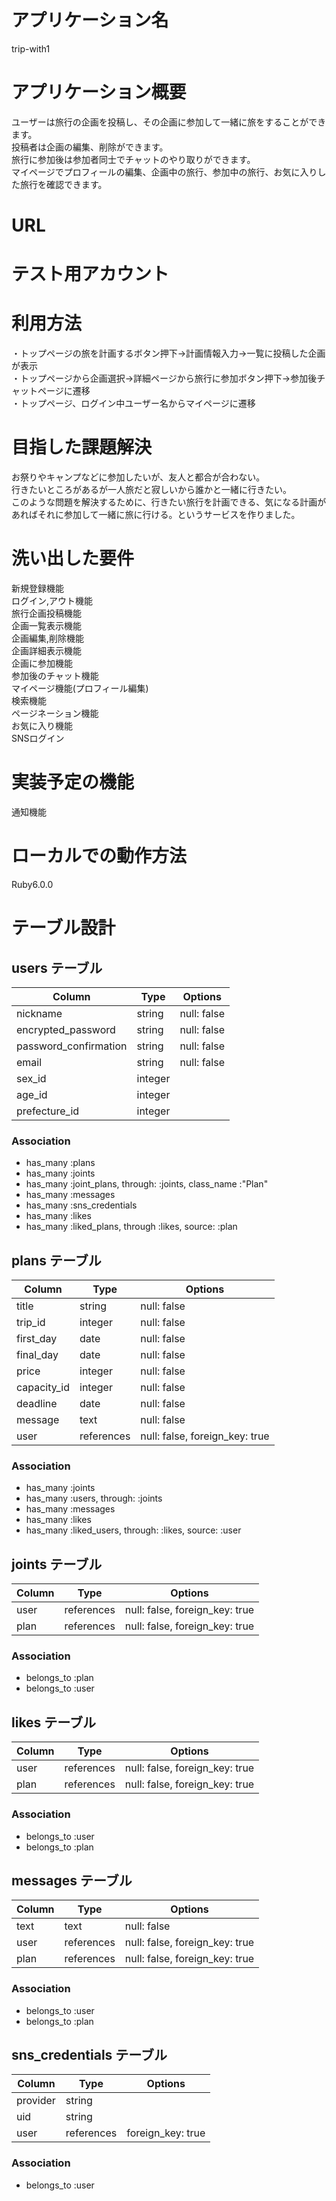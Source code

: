 # アプリケーション名
trip-with1

# アプリケーション概要
ユーザーは旅行の企画を投稿し、その企画に参加して一緒に旅をすることができます。  
投稿者は企画の編集、削除ができます。  
旅行に参加後は参加者同士でチャットのやり取りができます。  
マイページでプロフィールの編集、企画中の旅行、参加中の旅行、お気に入りした旅行を確認できます。

# URL

# テスト用アカウント

# 利用方法
・トップページの旅を計画するボタン押下→計画情報入力→一覧に投稿した企画が表示  
・トップページから企画選択→詳細ページから旅行に参加ボタン押下→参加後チャットページに遷移  
・トップページ、ログイン中ユーザー名からマイページに遷移

# 目指した課題解決
お祭りやキャンプなどに参加したいが、友人と都合が合わない。  
行きたいところがあるが一人旅だと寂しいから誰かと一緒に行きたい。  
このような問題を解決するために、行きたい旅行を計画できる、気になる計画があればそれに参加して一緒に旅に行ける。というサービスを作りました。

# 洗い出した要件
新規登録機能  
ログイン,アウト機能  
旅行企画投稿機能  
企画一覧表示機能  
企画編集,削除機能  
企画詳細表示機能  
企画に参加機能  
参加後のチャット機能  
マイページ機能(プロフィール編集)  
検索機能  
ページネーション機能  
お気に入り機能  
SNSログイン  

# 実装予定の機能
通知機能  

# ローカルでの動作方法
Ruby6.0.0





# テーブル設計

##  users テーブル

| Column                | Type    | Options     |
| --------              | ------  | ----------- |
| nickname              | string  | null: false |
| encrypted_password    | string  | null: false |
| password_confirmation | string  | null: false |
| email                 | string  | null: false |
| sex_id                | integer |             |
| age_id                | integer |             |
| prefecture_id         | integer |             |


### Association

- has_many :plans
- has_many :joints
- has_many :joint_plans, through: :joints, class_name :"Plan"
- has_many :messages
- has_many :sns_credentials
- has_many :likes
- has_many :liked_plans, through :likes, source: :plan

## plans テーブル

| Column          | Type       | Options                        |
| ------          | ------     | -----------                    |
| title           | string     | null: false                    |
| trip_id         | integer    | null: false                    |
| first_day       | date       | null: false                    |
| final_day       | date       | null: false                    |
| price           | integer    | null: false                    |
| capacity_id     | integer    | null: false                    |
| deadline        | date       | null: false                    |
| message         | text       | null: false                    |
| user            | references | null: false, foreign_key: true |


### Association

- has_many :joints
- has_many :users, through: :joints
- has_many :messages
- has_many :likes
- has_many :liked_users, through: :likes, source: :user


## joints テーブル

| Column  | Type       | Options                           |
| ------  | ------     | -----------                       |
| user    | references | null: false, foreign_key: true    |
| plan    | references | null: false, foreign_key: true    |


### Association

- belongs_to :plan
- belongs_to :user

## likes テーブル

| Column  | Type       | Options                           |
| ------  | ------     | -----------                       |
| user    | references | null: false, foreign_key: true    |
| plan    | references | null: false, foreign_key: true    |

### Association


- belongs_to :user
- belongs_to :plan

## messages テーブル

| Column  | Type       | Options                           |
| ------  | ------     | -----------                       |
| text    | text       | null: false                       |
| user    | references | null: false, foreign_key: true    |
| plan    | references | null: false, foreign_key: true    |

### Association

- belongs_to :user
- belongs_to :plan 

## sns_credentials テーブル

| Column   | Type       | Options           |
| ------   | ------     | -----------       |
| provider | string     |                   |
| uid      | string     |                   |
| user     | references | foreign_key: true |

### Association

- belongs_to :user


